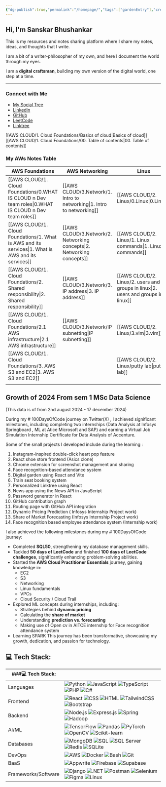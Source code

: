 ```yaml
---
{"dg-publish":true,"permalink":"/homepage/","tags":["gardenEntry"],"created":"2024-12-05T20:28:44.014+05:30"}
---
```




## Hi, I'm Sanskar Bhushankar

This is my resources and notes sharing platform where I share my notes, ideas, and thoughts that I write.

I am a bit of a writer-philosopher of my own, and here I document the world through my eyes.

I am a **digital craftsman**, building my own version of the digital world, one step at a time.

---

### Connect with Me

- [My Social Tree](https://social-tree-sanskar.netlify.app/)
- [LinkedIn](https://www.linkedin.com/in/sanskar-bhushankar-6b1a49244/)
- [GitHub](https://github.com/Sanskar-Bhushankar)
- [LeetCode](https://leetcode.com/u/sanskarbhushankar01/)
- [Linktree](https://linktr.ee/sanskar_izz)

[[AWS CLOUD/1. Cloud Foundations/Basics of cloud\|Basics of cloud]]
[[AWS CLOUD/1. Cloud Foundations/00. Table of contents\|00. Table of contents]]

### My AWs Notes Table

| AWS Foundations                      | AWS Networking             | Linux                            | Networking                                                                      |
| ------------------------------------ | -------------------------- | -------------------------------- | ------------------------------------------------------------------------------- |
| [[AWS CLOUD/1. Cloud Foundations/0.WHAT IS CLOUD n Dev team roles\|0.WHAT IS CLOUD n Dev team roles]] | [[AWS CLOUD/3.Network/1. Intro to networking\|1. Intro to networking]] | [[AWS CLOUD/2. Linux/0.Linux\|0.Linux]]                      | [1. Intro to networking](AWS%20CLOUD/3.Network/1.%20Intro%20to%20networking.md) |
| [[AWS CLOUD/1. Cloud Foundations/1. What is AWS and its services\|1. What is AWS and its services]]  | [[AWS CLOUD/3.Network/2. Networking concepts\|2. Networking concepts]] | [[AWS CLOUD/2. Linux/1. Linux commands\|1. Linux commands]]            | [[AWS CLOUD/3.Network/2. Networking concepts\|2. Networking concepts]]                                                      |
| [[AWS CLOUD/1. Cloud Foundations/2. Shared responsibility\|2. Shared responsibility]]         | [[AWS CLOUD/3.Network/3. IP address\|3. IP address]]          | [[AWS CLOUD/2. Linux/2. users and groups in linux\|2. users and groups in linux]] | [[AWS CLOUD/3.Network/3. IP address\|3. IP address]]                                                               |
| [[AWS CLOUD/1. Cloud Foundations/2.1 AWS infrastructure\|2.1 AWS infrastructure]]           | [[AWS CLOUD/3.Network/IP subnetting\|IP subnetting]]          | [[AWS CLOUD/2. Linux/3.vim\|3.vim]]                        | [[AWS CLOUD/3.Network/ADD. Networking protocol and tech\|ADD. Networking protocol and tech]]                                           |
| [[AWS CLOUD/1. Cloud Foundations/3. AWS S3 and EC2\|3. AWS S3 and EC2]]                |                            | [[AWS CLOUD/2. Linux/putty lab\|putty lab]]                    | [[AWS CLOUD/3.Network/IP subnetting\|IP subnetting]]                                                               |
|                                      |                            |                                  |                                                                                 |


## Growth of 2024 From sem 1 MSc Data Science
(This data is of from 2nd august 2024 - 17 december 2024)

During my # 100DaysOfCode journey on Twitter(X) , I achieved significant milestones, including completing two internships (Data Analysis at Infosys Springboard , ML at Atice Microsoft and SAP) and earning a Virtual Job Simulation Internship Certificate for Data Analysis of Accenture. 

Some of the small projects I developed include during the learning :
1. Instagram-inspired double-click heart pop feature
2. React shoe store frontend (Asics clone)
3. Chrome extension for screenshot management and sharing
4. Face recognition-based attendance system
5. Digital garden using React and Vite
6. Train seat booking system
7. Personalized Linktree using React
8. News app using the News API in JavaScript
9. Password generator in React
10. GitHub contribution graph
11. Routing page with GitHub API integration
12. Dynamic Pricing Prediction ( Infosys Internship Project work)
13. Share of Market Forecasting (Infosys Internship Project work)
14. Face recognition based employee attendance system (Internship work)

I also achieved the following milestones during my # 100DaysOfCode journey:
- Completed **SQL50**, strengthening my database management skills.
- Tackled **50 days of LeetCode** and finished **100 days of LeetCode challenges**, significantly enhancing problem-solving abilities.
- Started the **AWS Cloud Practitioner Essentials** journey, gaining knowledge in:
    - EC2
    - S3
    - Networking
    - Linux fundamentals
    - VPCs
    - Cloud Security / Cloud Trail
- Explored ML concepts during internships, including:
    - Strategies behind **dynamic pricing**
    - Calculating the **share of market**
    - Understanding **prediction vs. forecasting**
    - Making use of Open cv in AITCE internship for Face recognition attendance system
- Learning SPARK
This journey has been transformative, showcasing my growth, dedication, and passion for technology.


## 💻 Tech Stack:

| ###💻 Tech Stack:   |                                                                                                                                                                                                                                                                                                                                                                                                                                                                                                                                                                                                                                        |
| ------------------- | -------------------------------------------------------------------------------------------------------------------------------------------------------------------------------------------------------------------------------------------------------------------------------------------------------------------------------------------------------------------------------------------------------------------------------------------------------------------------------------------------------------------------------------------------------------------------------------------------------------------------------------- |
| Languages           | ![Python](https://img.shields.io/badge/-Python-3776AB?style=for-the-badge&logo=python&logoColor=white) ![JavaScript](https://img.shields.io/badge/-JavaScript-F7DF1E?style=for-the-badge&logo=javascript&logoColor=black) ![TypeScript](https://img.shields.io/badge/-TypeScript-3178C6?style=for-the-badge&logo=typescript&logoColor=white) ![PHP](https://img.shields.io/badge/-PHP-777BB4?style=for-the-badge&logo=php&logoColor=white) ![C#](https://img.shields.io/badge/-C%23-239120?style=for-the-badge&logo=c-sharp&logoColor=white)                                                                                           |
| Frontend            | ![React](https://img.shields.io/badge/-React-61DAFB?style=for-the-badge&logo=react&logoColor=white) ![CSS](https://img.shields.io/badge/-CSS-1572B6?style=for-the-badge&logo=css3&logoColor=white) ![HTML](https://img.shields.io/badge/-HTML5-E34F26?style=for-the-badge&logo=html5&logoColor=white) ![TailwindCSS](https://img.shields.io/badge/-TailwindCSS-38B2AC?style=for-the-badge&logo=tailwind-css&logoColor=white) ![Bootstrap](https://img.shields.io/badge/-Bootstrap-563D7C?style=for-the-badge&logo=bootstrap&logoColor=white)                                                                                           |
| Backend             | ![Node.js](https://img.shields.io/badge/-Node.js-339933?style=for-the-badge&logo=node.js&logoColor=white) ![Express.js](https://img.shields.io/badge/-Express.js-000000?style=for-the-badge&logo=express&logoColor=white) ![Spring](https://img.shields.io/badge/-Spring-6DB33F?style=for-the-badge&logo=spring&logoColor=white) ![Hadoop](https://img.shields.io/badge/-Hadoop-EC4A3F?style=for-the-badge&logo=apache-hadoop&logoColor=white)                                                                                                                                                                                         |
| AI/ML               | ![TensorFlow](https://img.shields.io/badge/-TensorFlow-FF6F00?style=for-the-badge&logo=tensorflow&logoColor=white) ![Pandas](https://img.shields.io/badge/-Pandas-150458?style=for-the-badge&logo=pandas&logoColor=white) ![PyTorch](https://img.shields.io/badge/-PyTorch-EE4C2C?style=for-the-badge&logo=pytorch&logoColor=white) ![OpenCV](https://img.shields.io/badge/-OpenCV-5C3EE8?style=for-the-badge&logo=opencv&logoColor=white) ![Scikit-learn](https://img.shields.io/badge/-Scikit%20Learn-F7931E?style=for-the-badge&logo=scikit-learn&logoColor=white)                                                                  |
| Databases           | ![MongoDB](https://img.shields.io/badge/-MongoDB-47A248?style=for-the-badge&logo=mongodb&logoColor=white) ![SQL](https://img.shields.io/badge/-SQL-025E8C?style=for-the-badge&logo=amazon-dynamodb&logoColor=white) ![SQL Server](https://img.shields.io/badge/-SQL%20Server-CC2927?style=for-the-badge&logo=microsoft-sql-server&logoColor=white) ![Redis](https://img.shields.io/badge/-Redis-DC382D?style=for-the-badge&logo=redis&logoColor=white) ![SQLite](https://img.shields.io/badge/-SQLite-003B57?style=for-the-badge&logo=sqlite&logoColor=white)                                                                          |
| DevOps              | ![AWS](https://img.shields.io/badge/-AWS-232F3E?style=for-the-badge&logo=amazon-aws&logoColor=white) ![Docker](https://img.shields.io/badge/-Docker-2496ED?style=for-the-badge&logo=docker&logoColor=white) ![Bash](https://img.shields.io/badge/-Bash-4EAA25?style=for-the-badge&logo=gnu-bash&logoColor=white) ![Git](https://img.shields.io/badge/-Git-F05032?style=for-the-badge&logo=git&logoColor=white)                                                                                                                                                                                                                         |
| BaaS                | ![Appwrite](https://img.shields.io/badge/-Appwrite-009688?style=for-the-badge&logo=appwrite&logoColor=white) ![Firebase](https://img.shields.io/badge/-Firebase-FFCA28?style=for-the-badge&logo=firebase&logoColor=black) ![Supabase](https://img.shields.io/badge/-Supabase-333E4A?style=for-the-badge&logo=supabase&logoColor=white)                                                                                                                                                                                                                                                                                                 |
| Frameworks/Software | ![Django](https://img.shields.io/badge/-Django-092E20?style=for-the-badge&logo=django&logoColor=white) ![.NET](https://img.shields.io/badge/-.NET-512BD4?style=for-the-badge&logo=.net&logoColor=white) ![Postman](https://img.shields.io/badge/-Postman-FF6C37?style=for-the-badge&logo=postman&logoColor=white) ![Selenium](https://img.shields.io/badge/-Selenium-43B02A?style=for-the-badge&logo=selenium&logoColor=white) ![Figma](https://img.shields.io/badge/-Figma-F24E1E?style=for-the-badge&logo=figma&logoColor=white) ![Linux](https://img.shields.io/badge/-Linux-FCC624?style=for-the-badge&logo=linux&logoColor=black) |

